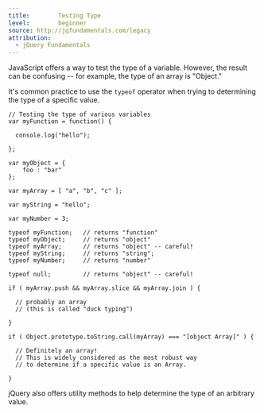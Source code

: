 ```yaml
---
title:        Testing Type
level:        beginner
source: http://jqfundamentals.com/legacy
attribution: 
  - jQuery Fundamentals
---
```


JavaScript offers a way to test the type of a variable. However, the result can be confusing -- for example, the type of an array is "Object."

It's common practice to use the `typeof` operator when trying to determining the type of a specific value.

```
// Testing the type of various variables
var myFunction = function() {

  console.log("hello");

};

var myObject = {
	foo : "bar"
};

var myArray = [ "a", "b", "c" ];

var myString = "hello";

var myNumber = 3;

typeof myFunction;   // returns "function"
typeof myObject;     // returns "object"
typeof myArray;      // returns "object" -- careful!
typeof myString;     // returns "string";
typeof myNumber;     // returns "number"

typeof null;         // returns "object" -- careful!

if ( myArray.push && myArray.slice && myArray.join ) {

  // probably an array
  // (this is called "duck typing")

}

if ( Object.prototype.toString.call(myArray) === "[object Array]" ) {

  // Definitely an array!
  // This is widely considered as the most robust way
  // to determine if a specific value is an Array.

}
```

jQuery also offers utility methods to help determine the type of an arbitrary value.
